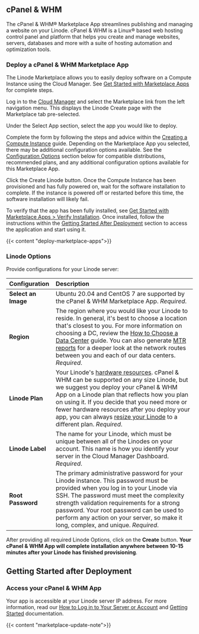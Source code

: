 ## cPanel & WHM

The cPanel & WHM® Marketplace App streamlines publishing and managing a website on your Linode. cPanel & WHM is a Linux® based web hosting control panel and platform that helps you create and manage websites, servers, databases and more with a suite of hosting automation and optimization tools.

### Deploy a cPanel & WHM Marketplace App

The Linode Marketplace allows you to easily deploy software on a Compute Instance using the Cloud Manager. See [Get Started with Marketplace Apps](https://www.linode.com/docs/products/tools/marketplace/get-started/) for complete steps.

Log in to the [Cloud Manager](https://cloud.linode.com/) and select the Marketplace link from the left navigation menu. This displays the Linode Create page with the Marketplace tab pre-selected.

Under the Select App section, select the app you would like to deploy.

Complete the form by following the steps and advice within the [Creating a Compute Instance](https://www.linode.com/docs/guides/creating-a-compute-instance/) guide. Depending on the Marketplace App you selected, there may be additional configuration options available. See the [Configuration Options](https://www.linode.com/docs/products/tools/marketplace/guides/cpanel/#configuration-options) section below for compatible distributions, recommended plans, and any additional configuration options available for this Marketplace App.

Click the Create Linode button. Once the Compute Instance has been provisioned and has fully powered on, wait for the software installation to complete. If the instance is powered off or restarted before this time, the software installation will likely fail.

To verify that the app has been fully installed, see [Get Started with Marketplace Apps > Verify Installation](https://www.linode.com/docs/products/tools/marketplace/get-started/#verify-installation). Once installed, follow the instructions within the [Getting Started After Deployment](https://www.linode.com/docs/products/tools/marketplace/guides/cpanel/#getting-started-after-deployment) section to access the application and start using it.

{{< content "deploy-marketplace-apps">}}

### Linode Options

Provide configurations for your Linode server:
<!-- Be sure to edit the Select an Image and Linode Plan to match app's needs -->

| **Configuration** | **Description** |
|:--------------|:------------|
| **Select an Image** | Ubuntu 20.04 and CentOS 7 are supported by the cPanel & WHM Marketplace App. *Required*. |
| **Region** | The region where you would like your Linode to reside. In general, it's best to choose a location that's closest to you. For more information on choosing a DC, review the [How to Choose a Data Center](/docs/platform/how-to-choose-a-data-center) guide. You can also generate [MTR reports](/docs/networking/diagnostics/diagnosing-network-issues-with-mtr/) for a deeper look at the network routes between you and each of our data centers. *Required*. |
| **Linode Plan** | Your Linode's [hardware resources](/docs/platform/how-to-choose-a-linode-plan/#hardware-resource-definitions). cPanel & WHM can be supported on any size Linode, but we suggest you deploy your cPanel & WHM App on a Linode plan that reflects how you plan on using it. If you decide that you need more or fewer hardware resources after you deploy your app, you can always [resize your Linode](/docs/platform/disk-images/resizing-a-linode/) to a different plan. *Required*. |
| **Linode Label** | The name for your Linode, which must be unique between all of the Linodes on your account. This name is how you identify your server in the Cloud Manager Dashboard. *Required*. |
| **Root Password** | The primary administrative password for your Linode instance. This password must be provided when you log in to your Linode via SSH. The password must meet the complexity strength validation requirements for a strong password. Your root password can be used to perform any action on your server, so make it long, complex, and unique. *Required*. |

<!-- the following disclaimer lets the user know how long it will take
     to deploy the app -->
After providing all required Linode Options, click on the **Create** button. **Your cPanel & WHM App will complete installation anywhere between 10-15 minutes after your Linode has finished provisioning**.

## Getting Started after Deployment
<!-- the following headings and paragraphs outline the steps necessary
     to access and interact with the Marketplace app. -->
### Access your cPanel & WHM App
Your app is accessible at your Linode server IP address.
For more information, read our [How to Log in to Your Server or Account](https://docs.cpanel.net/knowledge-base/accounts/how-to-log-in-to-your-server-or-account/) and [Getting Started](https://docs.cpanel.net/whm/the-whm-interface/getting-started/) documentation.

<!-- the following shortcode informs the user that Linode does not provide automatic updates
     to the Marketplace app, and that the user is responsible for the security and longevity
     of the installation. -->
{{< content "marketplace-update-note">}}
